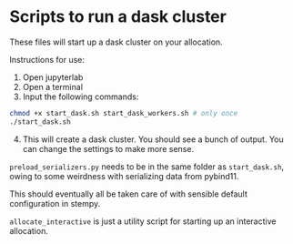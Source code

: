 # Scripts to run a dask cluster

These files will start up a dask cluster on your allocation. 

Instructions for use:
1. Open jupyterlab
2. Open a terminal
3. Input the following commands:
```sh
chmod +x start_dask.sh start_dask_workers.sh # only once
./start_dask.sh
```
4. This will create a dask cluster. You should see a bunch of output. You can change the settings to make more sense.

`preload_serializers.py` needs to be in the same folder as `start_dask.sh`, owing to some weirdness with serializing data from pybind11.

This should eventually all be taken care of with sensible default configuration in stempy.

`allocate_interactive` is just a utility script for starting up an interactive allocation.